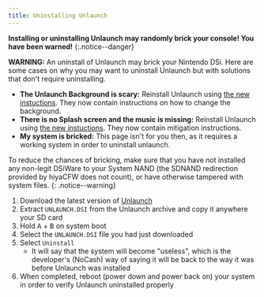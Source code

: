 ```yaml
---
title: Uninstalling Unlaunch
---
```


**Installing or uninstalling Unlaunch may randomly brick your console! You have been warned!**
{:.notice--danger}

**WARNING:** An uninstall of Unlaunch may brick your Nintendo DSi. Here are some cases on why you may want to uninstall Unlaunch but with solutions that don't require uninstalling.

- **The Unlaunch Background is scary:** Reinstall Unlaunch using [the new instuctions](/installing-unlaunch). They now contain instructions on how to change the background.
- **There is no Splash screen and the music is missing:** Reinstall Unlaunch using [the new instuctions](/installing-unlaunch). They now contain mitigation instructions.
- **My system is bricked:** This page isn't for you then, as it requires a working system in order to uninstall unlaunch.

To reduce the chances of bricking, make sure that you have not installed any non-legit DSiWare to your System NAND (the SDNAND redirection provided by hiyaCFW does not count), or have otherwise tampered with system files.
{: .notice--warning}

1. Download the latest version of [Unlaunch](https://problemkaputt.de/unlaunch.zip)
1. Extract `UNLAUNCH.DSI` from the Unlaunch archive and copy it anywhere your SD card
1. Hold <kbd class="face">A</kbd> + <kbd class="face">B</kbd> on system boot
1. Select the `UNLAUNCH.DSI` file you had just downloaded
1. Select `Uninstall`
   - It will say that the system will become "useless", which is the developer's (NoCash) way of saying it will be back to the way it was before Unlaunch was installed
1. When completed, reboot (power down and power back on) your system in order to verify Unlaunch uninstalled properly
